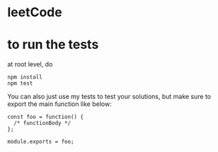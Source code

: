 # leetCode

# to run the tests
at root level, do

```
npm install
npm test
```

You can also just use my tests to test your solutions, but make sure to export the main function like below:

```
const foo = function() {
  /* functionBody */
};

module.exports = foo;
```
